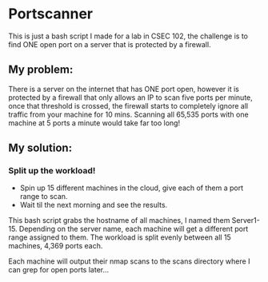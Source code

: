 # Portscanner

This is just a bash script I made for a lab in CSEC 102, the challenge is to find ONE open port on a server that is protected by a firewall.

## My problem:
There is a server on the internet that has ONE port open, however it is protected by a firewall that only allows an IP to scan five ports per minute, once that threshold is crossed, the firewall starts to completely ignore all traffic from your machine for 10 mins. Scanning all 65,535 ports with one machine at 5 ports a minute would take far too long!

## My solution:
### Split up the workload!
- Spin up 15 different machines in the cloud, give each of them a port range to scan.
- Wait til the next morning and see the results.

This bash script grabs the hostname of all machines, I named them Server1-15. Depending on the server name, each machine will get a different port range assigned to them. The workload is split evenly between all 15 machines, 4,369 ports each.

Each machine will output their nmap scans to the scans directory where I can grep for open ports later...
